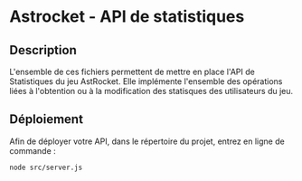 # Astrocket - API de statistiques

## Description

L'ensemble de ces fichiers permettent de mettre en place l'API de Statistiques du jeu AstRocket. Elle implémente l'ensemble des opérations liées à l'obtention ou à la modification des statisques des utilisateurs du jeu.

## Déploiement

Afin de déployer votre API, dans le répertoire du projet, entrez en ligne de commande :
```
node src/server.js
```
